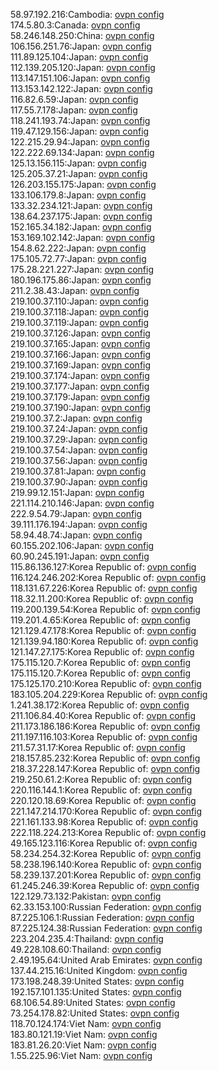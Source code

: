 58.97.192.216:Cambodia: [ovpn config](vpn/58_97_192_216.ovpn)  
174.5.80.3:Canada: [ovpn config](vpn/174_5_80_3.ovpn)  
58.246.148.250:China: [ovpn config](vpn/58_246_148_250.ovpn)  
106.156.251.76:Japan: [ovpn config](vpn/106_156_251_76.ovpn)  
111.89.125.104:Japan: [ovpn config](vpn/111_89_125_104.ovpn)  
112.139.205.120:Japan: [ovpn config](vpn/112_139_205_120.ovpn)  
113.147.151.106:Japan: [ovpn config](vpn/113_147_151_106.ovpn)  
113.153.142.122:Japan: [ovpn config](vpn/113_153_142_122.ovpn)  
116.82.6.59:Japan: [ovpn config](vpn/116_82_6_59.ovpn)  
117.55.7.178:Japan: [ovpn config](vpn/117_55_7_178.ovpn)  
118.241.193.74:Japan: [ovpn config](vpn/118_241_193_74.ovpn)  
119.47.129.156:Japan: [ovpn config](vpn/119_47_129_156.ovpn)  
122.215.29.94:Japan: [ovpn config](vpn/122_215_29_94.ovpn)  
122.222.69.134:Japan: [ovpn config](vpn/122_222_69_134.ovpn)  
125.13.156.115:Japan: [ovpn config](vpn/125_13_156_115.ovpn)  
125.205.37.21:Japan: [ovpn config](vpn/125_205_37_21.ovpn)  
126.203.155.175:Japan: [ovpn config](vpn/126_203_155_175.ovpn)  
133.106.179.8:Japan: [ovpn config](vpn/133_106_179_8.ovpn)  
133.32.234.121:Japan: [ovpn config](vpn/133_32_234_121.ovpn)  
138.64.237.175:Japan: [ovpn config](vpn/138_64_237_175.ovpn)  
152.165.34.182:Japan: [ovpn config](vpn/152_165_34_182.ovpn)  
153.169.102.142:Japan: [ovpn config](vpn/153_169_102_142.ovpn)  
154.8.62.222:Japan: [ovpn config](vpn/154_8_62_222.ovpn)  
175.105.72.77:Japan: [ovpn config](vpn/175_105_72_77.ovpn)  
175.28.221.227:Japan: [ovpn config](vpn/175_28_221_227.ovpn)  
180.196.175.86:Japan: [ovpn config](vpn/180_196_175_86.ovpn)  
211.2.38.43:Japan: [ovpn config](vpn/211_2_38_43.ovpn)  
219.100.37.110:Japan: [ovpn config](vpn/219_100_37_110.ovpn)  
219.100.37.118:Japan: [ovpn config](vpn/219_100_37_118.ovpn)  
219.100.37.119:Japan: [ovpn config](vpn/219_100_37_119.ovpn)  
219.100.37.126:Japan: [ovpn config](vpn/219_100_37_126.ovpn)  
219.100.37.165:Japan: [ovpn config](vpn/219_100_37_165.ovpn)  
219.100.37.166:Japan: [ovpn config](vpn/219_100_37_166.ovpn)  
219.100.37.169:Japan: [ovpn config](vpn/219_100_37_169.ovpn)  
219.100.37.174:Japan: [ovpn config](vpn/219_100_37_174.ovpn)  
219.100.37.177:Japan: [ovpn config](vpn/219_100_37_177.ovpn)  
219.100.37.179:Japan: [ovpn config](vpn/219_100_37_179.ovpn)  
219.100.37.190:Japan: [ovpn config](vpn/219_100_37_190.ovpn)  
219.100.37.2:Japan: [ovpn config](vpn/219_100_37_2.ovpn)  
219.100.37.24:Japan: [ovpn config](vpn/219_100_37_24.ovpn)  
219.100.37.29:Japan: [ovpn config](vpn/219_100_37_29.ovpn)  
219.100.37.54:Japan: [ovpn config](vpn/219_100_37_54.ovpn)  
219.100.37.56:Japan: [ovpn config](vpn/219_100_37_56.ovpn)  
219.100.37.81:Japan: [ovpn config](vpn/219_100_37_81.ovpn)  
219.100.37.90:Japan: [ovpn config](vpn/219_100_37_90.ovpn)  
219.99.12.151:Japan: [ovpn config](vpn/219_99_12_151.ovpn)  
221.114.210.146:Japan: [ovpn config](vpn/221_114_210_146.ovpn)  
222.9.54.79:Japan: [ovpn config](vpn/222_9_54_79.ovpn)  
39.111.176.194:Japan: [ovpn config](vpn/39_111_176_194.ovpn)  
58.94.48.74:Japan: [ovpn config](vpn/58_94_48_74.ovpn)  
60.155.202.106:Japan: [ovpn config](vpn/60_155_202_106.ovpn)  
60.90.245.191:Japan: [ovpn config](vpn/60_90_245_191.ovpn)  
115.86.136.127:Korea Republic of: [ovpn config](vpn/115_86_136_127.ovpn)  
116.124.246.202:Korea Republic of: [ovpn config](vpn/116_124_246_202.ovpn)  
118.131.67.226:Korea Republic of: [ovpn config](vpn/118_131_67_226.ovpn)  
118.32.11.200:Korea Republic of: [ovpn config](vpn/118_32_11_200.ovpn)  
119.200.139.54:Korea Republic of: [ovpn config](vpn/119_200_139_54.ovpn)  
119.201.4.65:Korea Republic of: [ovpn config](vpn/119_201_4_65.ovpn)  
121.129.47.178:Korea Republic of: [ovpn config](vpn/121_129_47_178.ovpn)  
121.139.94.180:Korea Republic of: [ovpn config](vpn/121_139_94_180.ovpn)  
121.147.27.175:Korea Republic of: [ovpn config](vpn/121_147_27_175.ovpn)  
175.115.120.7:Korea Republic of: [ovpn config](vpn/175_115_120_7.ovpn)  
175.115.120.7:Korea Republic of: [ovpn config](vpn/175_115_120_7.ovpn)  
175.125.170.210:Korea Republic of: [ovpn config](vpn/175_125_170_210.ovpn)  
183.105.204.229:Korea Republic of: [ovpn config](vpn/183_105_204_229.ovpn)  
1.241.38.172:Korea Republic of: [ovpn config](vpn/1_241_38_172.ovpn)  
211.106.84.40:Korea Republic of: [ovpn config](vpn/211_106_84_40.ovpn)  
211.173.186.186:Korea Republic of: [ovpn config](vpn/211_173_186_186.ovpn)  
211.197.116.103:Korea Republic of: [ovpn config](vpn/211_197_116_103.ovpn)  
211.57.31.17:Korea Republic of: [ovpn config](vpn/211_57_31_17.ovpn)  
218.157.85.232:Korea Republic of: [ovpn config](vpn/218_157_85_232.ovpn)  
218.37.228.147:Korea Republic of: [ovpn config](vpn/218_37_228_147.ovpn)  
219.250.61.2:Korea Republic of: [ovpn config](vpn/219_250_61_2.ovpn)  
220.116.144.1:Korea Republic of: [ovpn config](vpn/220_116_144_1.ovpn)  
220.120.18.69:Korea Republic of: [ovpn config](vpn/220_120_18_69.ovpn)  
221.147.214.170:Korea Republic of: [ovpn config](vpn/221_147_214_170.ovpn)  
221.161.133.98:Korea Republic of: [ovpn config](vpn/221_161_133_98.ovpn)  
222.118.224.213:Korea Republic of: [ovpn config](vpn/222_118_224_213.ovpn)  
49.165.123.116:Korea Republic of: [ovpn config](vpn/49_165_123_116.ovpn)  
58.234.254.32:Korea Republic of: [ovpn config](vpn/58_234_254_32.ovpn)  
58.238.196.140:Korea Republic of: [ovpn config](vpn/58_238_196_140.ovpn)  
58.239.137.201:Korea Republic of: [ovpn config](vpn/58_239_137_201.ovpn)  
61.245.246.39:Korea Republic of: [ovpn config](vpn/61_245_246_39.ovpn)  
122.129.73.132:Pakistan: [ovpn config](vpn/122_129_73_132.ovpn)  
62.33.153.100:Russian Federation: [ovpn config](vpn/62_33_153_100.ovpn)  
87.225.106.1:Russian Federation: [ovpn config](vpn/87_225_106_1.ovpn)  
87.225.124.38:Russian Federation: [ovpn config](vpn/87_225_124_38.ovpn)  
223.204.235.4:Thailand: [ovpn config](vpn/223_204_235_4.ovpn)  
49.228.108.60:Thailand: [ovpn config](vpn/49_228_108_60.ovpn)  
2.49.195.64:United Arab Emirates: [ovpn config](vpn/2_49_195_64.ovpn)  
137.44.215.16:United Kingdom: [ovpn config](vpn/137_44_215_16.ovpn)  
173.198.248.39:United States: [ovpn config](vpn/173_198_248_39.ovpn)  
192.157.101.135:United States: [ovpn config](vpn/192_157_101_135.ovpn)  
68.106.54.89:United States: [ovpn config](vpn/68_106_54_89.ovpn)  
73.254.178.82:United States: [ovpn config](vpn/73_254_178_82.ovpn)  
118.70.124.174:Viet Nam: [ovpn config](vpn/118_70_124_174.ovpn)  
183.80.121.19:Viet Nam: [ovpn config](vpn/183_80_121_19.ovpn)  
183.81.26.20:Viet Nam: [ovpn config](vpn/183_81_26_20.ovpn)  
1.55.225.96:Viet Nam: [ovpn config](vpn/1_55_225_96.ovpn)  

